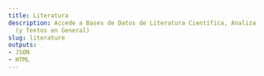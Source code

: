 ```yaml
---
title: Literatura
description: Accede a Bases de Datos de Literatura Científica, Analiza Artículos Científicos
  (y Textos en General)
slug: literature
outputs:
- JSON
- HTML
---
```




